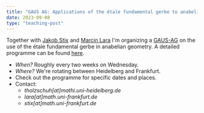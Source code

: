 ```yaml
---
title: "GAUS AG: Applications of the étale fundamental gerbe to anabelian geometry"
date: 2023-09-08
type: "teaching-post"
---
```


Together with [Jakob Stix](https://www.uni-frankfurt.de/115666234/Prof__Dr__Jakob_Stix) and [Marcin Lara](https://marcin-lara.github.io/) I'm organizing a [GAUS-AG](https://crc326gaus.de/gaus-ag/) on the use of the étale fundamental gerbe in anabelian geometry.
A detailed programme can be found [here](https://raw.githubusercontent.com/tholzschuh/uni-files/master/teaching/GAUS-AG-EtFdtlGerbe.pdf).

* <em>When?</em> Roughly every two weeks on Wednesday.
* <em>Where?</em> We're rotating between Heidelberg and Frankfurt.
* Check out the programme for specific dates and places.
* Contact:
  * <em>tholzschuh[at]mathi.uni-heidelberg.de</em>
  * <em>lara[at]math.uni-frankfurt.de</em>
  * <em>stix[at]math.uni-frankfurt.de</em>

